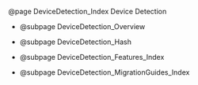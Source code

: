 @page DeviceDetection_Index Device Detection


- @subpage DeviceDetection_Overview

- @subpage DeviceDetection_Hash

- @subpage DeviceDetection_Features_Index

- @subpage DeviceDetection_MigrationGuides_Index

